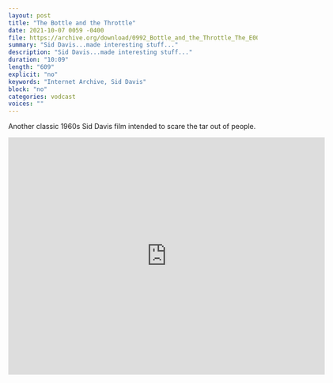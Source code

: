 ```yaml
---
layout: post
title: "The Bottle and the Throttle"
date: 2021-10-07 0059 -0400
file: https://archive.org/download/0992_Bottle_and_the_Throttle_The_E00776_01_50_27_08/0992_Bottle_and_the_Throttle_The_E00776_01_50_27_08.m4v
summary: "Sid Davis...made interesting stuff..."
description: "Sid Davis...made interesting stuff..."
duration: "10:09"
length: "609"
explicit: "no" 
keywords: "Internet Archive, Sid Davis"
block: "no" 
categories: vodcast
voices: ""
---
```


Another classic 1960s Sid Davis film intended to scare the tar out of people.

<iframe src="https://archive.org/embed/0992_Bottle_and_the_Throttle_The_E00776_01_50_27_08" width="640" height="480" frameborder="0" webkitallowfullscreen="true" mozallowfullscreen="true" allowfullscreen></iframe>
